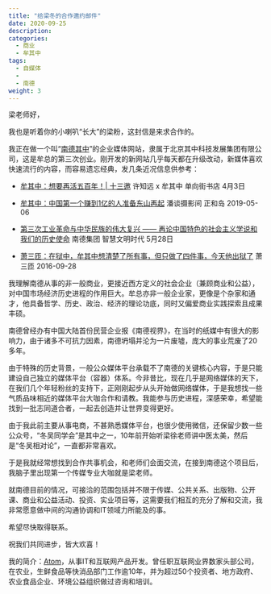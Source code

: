 ```yaml
---
title: "给梁冬的合作邀约邮件"
date: 2020-09-25
description:
categories:
  - 商业
  - 牟其中
tags:
  - 自媒体
  - 
  - 南德
weight: 3
---
```



梁老师好，

我也是听着你的小喇叭“长大”的梁粉，这封信是来求合作的。

我正在做一个叫“[南德其中](https://qizhong.land/ )”的企业媒体网站，隶属于北京其中科技发展集团有限公司，这是牟总的第三次创业。刚开发的新网站几乎每天都在升级改动，新媒体喜欢快速流行的内容，而容易遗忘经典，发几条近况信息供参考：

- [牟其中：想要再活五百年！| 十三邀](https://mp.weixin.qq.com/s/7pcxL3dP9CUDuJ9wUhlXYQ)
许知远 x 牟其中 单向街书店 4月3日

- [牟其中：中国第一个赚到1亿的人准备东山再起](https://mp.weixin.qq.com/s/fVrC3bd_fqwg4VWLaQaXfw)
潘谈摄影间 正和岛 2019-05-06

- [第三次工业革命与中华民族的伟大复兴 —— 再论中国特色的社会主义学说和我们的历史使命](https://mp.weixin.qq.com/s/Me0JyyYyQI-DmCxyf7zo1g)
南德集团 智慧文明时代 5月28日

- [萧三匝：在狱中，牟其中想清楚了所有事，但只做了四件事，今天他出狱了](https://mp.weixin.qq.com/s/FY7dHSNDWxBU9hh86ggElw)
萧三匝 2016-09-28

我理解南德从事的非一般商业，更接近西方定义的社会企业（兼顾商业和公益），对中国市场经济历史进程的作用巨大。牟总亦非一般企业家，更像是个杂家和通才，他具备哲学、历史、政治、经济的理论功底，同时又偏爱商业实践探索且成果丰硕。

南德曾经办有中国大陆首份民营企业报《南德视界》，在当时的纸媒中有很大的影响力，由于诸多不可抗力因素，南德坍塌并沦为一片废墟，庞大的事业荒废了20多年。

由于特殊的历史背景，一般公众媒体平台承载不了南德的关键核心内容，于是只能建设自己独立的媒体平台（容器）体系。今非昔比，现在几乎是网络媒体的天下，在我们几个年轻粉丝的支持下，正刚刚起步从头开始做网络媒体，于是我想找一些气质品味相近的媒体平台大咖合作和请教。我能参与历史进程，深感荣幸，希望能找到一批志同道合者，一起去创造并让世界变得更好。

由于我此前主要从事电商，不甚熟悉媒体平台，也很少使用微信，还保留少数一些公众号，“冬吴同学会”是其中之一，10年前开始听梁徐老师讲中医太美，然后是“冬吴相对论”，一直都非常喜欢。

于是我就经常想找到合作共事机会，和老师们会面交流，在接到南德这个项目后，我脑子里出现第一个传媒专业大咖就是梁老师。

就南德目前的情况，可接洽的范围包括并不限于传媒、公共关系、出版物、公开课、商业和公益活动、投资、实业项目等，这需要我们相互的充分了解和交流，我非常愿意做中间的沟通协调和IT领域力所能及的事。

希望尽快取得联系。

祝我们共同进步，皆大欢喜！

我的简介：[Atom](https://atomx.cc/about)，从事IT和互联网产品开发。曾任职互联网业界数家头部公司，在农业，生鲜食品等快消品部门工作逾10年，并为超过50个投资者、地方政府、农业食品企业、环境公益组织做过咨询和培训。
